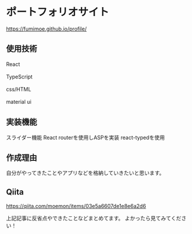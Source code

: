 # ポートフォリオサイト
https://fumimoe.github.io/profile/

## 使用技術
React　　

TypeScript　　

css/HTML　　

material ui　　


## 実装機能
スライダー機能
React routerを使用しASPを実装
react-typedを使用

## 作成理由
 自分がやってきたことやアプリなどを格納していきたいと思います。

## Qiita
https://qiita.com/moemon/items/03e5a6607de1e8e6a2d6

上記記事に反省点やできたことなどまとめてます。
よかったら見てみてください！
